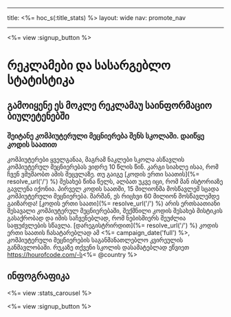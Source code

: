 * * *

title: <%= hoc_s(:title_stats) %> layout: wide nav: promote_nav

* * *

<%= view :signup_button %>

# რეკლამები და სასარგებლო სტატისტიკა

## გამოიყენე ეს მოკლე რეკლამაუ საინფორმაციო ბიულეტენებში

### შეიტანე კომპიუტერული მეცნიერება შენს სკოლაში. დაიწყე კოდის საათით

კომპიუტერები ყველგანაა, მაგრამ ნაკლები სკოლა ასწავლის კომპიუტერულ მეცნიერებას ვიდრე 10 წლის წინ. კარგი სიახლე ისაა, რომ ჩვენ ვმუშაობთ ამის შეცვლაზე. თუ გაიგე [კოდის ერთი საათის](%= resolve_url('/') %) შესახებ წინა წელს, ალბათ უკვე იცი, რომ მან ისტორიაზე გავლენა იქონია. პირველ კოდის საათში, 15 მილიონმა მოსწავლემ სცადა კომპიუტერული მეცნიერება. შარშან, ეს რიცხვი 60 მილიონ მოსწავლემდე გაიზარდა! [კოდის ერთი საათი](%= resolve_url('/') %) არის ერთსაათიანი შესავალი კომპიუტერულ მეცნიერებაში, შექმნილი კოდის შესახებ მისტიკის გასაქრობად და იმის საჩვენებლად, რომ ნებისმიერს შეუძლია საფუძვლების სწავლა. [დარეგისტრირდით](%= resolve_url('/') %) კოდის ერთი საათის ჩასატარებლად ამ <%= campaign_date('full') %>, კომპიუტერული მეცნიერების საგანმანათლებლო კვირეულის განმავლობაში. რუკაზე თქვენი სკოლის დასამატებლად ეწვიეთ https://hourofcode.com/-ს<%= @country %>

## ინფოგრაფიკა

<%= view :stats_carousel %>

<%= view :signup_button %>